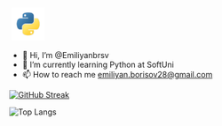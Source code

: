 <p align="left">
<img src="https://raw.githubusercontent.com/github/explore/80688e429a7d4ef2fca1e82350fe8e3517d3494d/topics/python/python.png" alt="Python" height="60" style="vertical-align:top; margin:4px">
</p>

- 👋 Hi, I’m @Emiliyanbrsv
- 🌱 I’m currently learning Python at SoftUni
- 📫 How to reach me emiliyan.borisov28@gmail.com





[![GitHub Streak](http://github-readme-streak-stats.herokuapp.com?user=Emiliyanbrsv&theme=dark&background=000000)](https://git.io/streak-stats)

![Top Langs](https://github-readme-stats.vercel.app/api/top-langs/?username=Emiliyanbrsv&theme=tokyonight)



<!---
Emiliyanbrsv/Emiliyanbrsv is a ✨ special ✨ repository because its `README.md` (this file) appears on your GitHub profile.
You can click the Preview link to take a look at your changes.
--->
